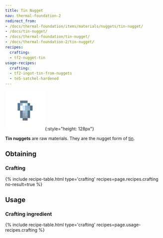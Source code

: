 ```yaml
---
title: Tin Nugget
nav: thermal-foundation-2
redirect_from:
- /docs/thermal-foundation/items/materials/nuggets/tin-nugget/
- /docs/tin-nugget/
- /docs/thermal-foundation/tin-nugget/
- /docs/thermal-foundation-2/tin-nugget/
recipes:
  crafting:
  - tf2-nugget-tin
usage-recipes:
  crafting:
  - tf2-ingot-tin-from-nuggets
  - te5-satchel-hardened
---
```


![Tin nugget](/assets/images/thermal-foundation-2/nugget-tin.png){:style="height: 128px"}


**Tin nuggets** are raw materials. They are the nugget form of
[tin](/docs/1.12/thermal-foundation-2/tin-ingot/).


Obtaining
---------

### Crafting
{% include recipe-table.html type='crafting' recipes=page.recipes.crafting no-result=true %}


Usage
-----

### Crafting ingredient
{% include recipe-table.html type='crafting' recipes=page.usage-recipes.crafting %}
